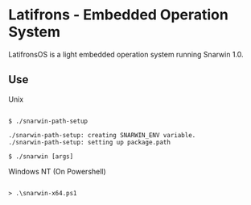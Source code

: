 # Latifrons - Embedded Operation System

LatifronsOS is a light embedded operation system running Snarwin 1.0.
## Use

Unix

```

$ ./snarwin-path-setup

./snarwin-path-setup: creating SNARWIN_ENV variable.
./snarwin-path-setup: setting up package.path

$ ./snarwin [args]

```

Windows NT (On Powershell)

```

> .\snarwin-x64.ps1

```